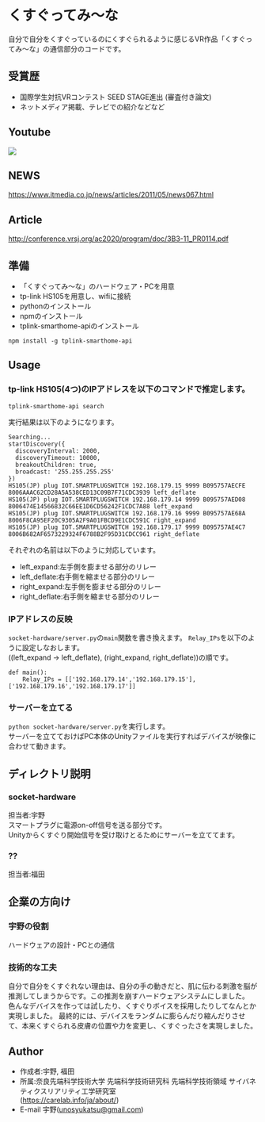 # くすぐってみ〜な
自分で自分をくすぐっているのにくすぐられるように感じるVR作品「くすぐってみ〜な」の通信部分のコードです。
## 受賞歴
* 国際学生対抗VRコンテスト SEED STAGE進出 (審査付き論文)
* ネットメディア掲載、テレビでの紹介などなど
## Youtube
[![](https://img.youtube.com/vi/OhA2OhtvwsU/0.jpg)](https://www.youtube.com/watch?v=OhA2OhtvwsU)
## NEWS
https://www.itmedia.co.jp/news/articles/2011/05/news067.html
## Article
http://conference.vrsj.org/ac2020/program/doc/3B3-11_PR0114.pdf
## 準備
* 「くすぐってみ〜な」のハードウェア・PCを用意
* tp-link HS105を用意し、wifiに接続
* pythonのインストール
* npmのインストール
* tplink-smarthome-apiのインストール
```
npm install -g tplink-smarthome-api
```
## Usage
### tp-link HS105(4つ)のIPアドレスを以下のコマンドで推定します。
```
tplink-smarthome-api search
```
実行結果は以下のようになります。

```
Searching...
startDiscovery({
  discoveryInterval: 2000,
  discoveryTimeout: 10000,
  breakoutChildren: true,
  broadcast: '255.255.255.255'
})
HS105(JP) plug IOT.SMARTPLUGSWITCH 192.168.179.15 9999 B095757AECFE 8006AAAC62CD28A5A538CED13C09B7F71CDC3939 left_deflate
HS105(JP) plug IOT.SMARTPLUGSWITCH 192.168.179.14 9999 B095757AED08 8006474E14566832C66EE1D6CD56242F1CDC7A88 left_expand
HS105(JP) plug IOT.SMARTPLUGSWITCH 192.168.179.16 9999 B095757AE68A 8006F8CA95EF20C9305A2F9A01FBCD9E1CDC591C right_expand
HS105(JP) plug IOT.SMARTPLUGSWITCH 192.168.179.17 9999 B095757AE4C7 8006B682AF6573229324F6788B2F95D31CDCC961 right_deflate
```
それぞれの名前は以下のように対応しています。
* left_expand:左手側を膨ませる部分のリレー
* left_deflate:右手側を縮ませる部分のリレー
* right_expand:左手側を膨ませる部分のリレー
* right_deflate:右手側を縮ませる部分のリレー
### IPアドレスの反映
`socket-hardware/server.py`の`main`関数を書き換えます。
`Relay_IPs`を以下のように設定しなおします。<br>((left_expand -> left_deflate), (right_expand, right_deflate))の順です。
```
def main():
    Relay_IPs = [['192.168.179.14','192.168.179.15'],['192.168.179.16','192.168.179.17']]
```
### サーバーを立てる
`python socket-hardware/server.py`を実行します。<br>
サーバーを立てておけばPC本体のUnityファイルを実行すればデバイスが映像に合わせて動きます。

## ディレクトリ説明
### socket-hardware
担当者:宇野<br>
スマートプラグに電源on-off信号を送る部分です。<br>
Unityからくすぐり開始信号を受け取けとるためにサーバーを立ててます。
### ??
担当者:福田
## 企業の方向け
### 宇野の役割
ハードウェアの設計・PCとの通信
### 技術的な工夫
自分で自分をくすぐれない理由は、自分の手の動きだと、肌に伝わる刺激を脳が推測してしまうからです。この推測を崩すハードウェアシステムにしました。
色んなデバイスを作っては試したり、くすぐりボイスを採用したりしてなんとか実現しました。
最終的には、デバイスをランダムに膨らんだり縮んだりさせて、本来くすぐられる皮膚の位置や力を変更し、くすぐったさを実現しました。
## Author 
* 作成者:宇野, 福田
* 所属:奈良先端科学技術大学 先端科学技術研究科 先端科学技術領域 サイバネティクスリアリティ工学研究室 <br>(https://carelab.info/ja/about/)
* E-mail
宇野(unosyukatsu@gmail.com)

